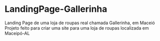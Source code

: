 # LandingPage-Gallerinha
Landing Page de uma loja de roupas real chamada Gallerinha, em Maceió
Projeto feito para criar uma site para uma loja de roupas localizada em Maceipó-AL
